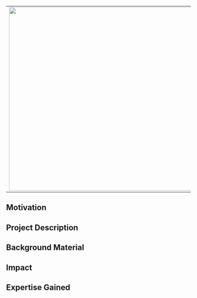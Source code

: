<table>
  <tr>
    <td>
      <img src="https://www.azom.com/image-handler/ts/20220609094754/ri/1000/src/images/Article_Images/ImageForArticle_21760_16547824735116187.jpg" width="500" />
    </td>
    <td>
      <h1>Solar Optimization</h1>
      <p>Use MATLAB and optimization tools to find the best tilt angle and aspect ratio for maximum solar energy production.</p>
    </td>
  </tr>
</table>

## Motivation

## Project Description

## Background Material

## Impact

## Expertise Gained 
